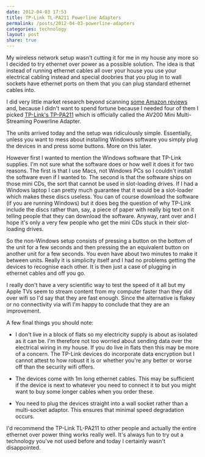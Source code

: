 ```yaml
---
date: 2012-04-03 17:53
title: TP-Link TL-PA211 Powerline Adapters
permalink: /posts/2012-04-03-powerline-adapters
categories: technology
layout: post
share: true
---
```


My wireless network setup wasn't cutting it for me in my house any more so I decided to try ethernet over power as a possible solution. The idea is that instead of running ethernet cables all over your house you use your electrical cabling instead and special doobries that you plug in to wall sockets have ethernet ports on them that you can plug standard ethernet cables into.

I did very little market research beyond scanning [some Amazon reviews](http://www.amazon.co.uk/TP-Link-TL-PA211-200Mbps-Powerline-Ethernet/dp/B004QMBOV2/) and, because I didn't want to spend fortune because I needed four of them I picked [TP-Link's TP-PA211](http://www.tp-link.com/en/products/details/?categoryid=1862&model=TL-PA211") which is officially called the AV200 Mini Multi-Streaming Powerline Adapter.

The units arrived today and the setup was ridiculously simple. Essentially, unless you want to mess about installing Windows software you simply plug the devices in and press some buttons. More on this later.

However first I wanted to mention the Windows software that TP-Link supplies. I'm not sure what the software does or how well it does it for two reasons. The first is that I use Macs, not Windows PCs so I couldn't install the software even if I wanted to. The second is that the software ships on those mini CDs, the sort that cannot be used in slot-loading drives. If I had a Windows laptop I can pretty much guarantee that it would be a slot-loader which makes these discs useless. You can of course download the software (if you are running Windows) but it does beg the question of why TP-Link include the discs rather than, say, a piece of paper with really big text on it telling people  that they can download the software. Anyway, rant over and I hope it's only a very few people who get the mini CDs stuck in their slot-loading drives.

So the non-Windows setup consists of pressing a button on the bottom of the unit for a few seconds and then pressing the an equivalent button on another unit for a few seconds. You even have about two minutes to make it between units. Really it is simplicity itself and I had no problems getting the devices to recognise each other. It is then just a case of plugging in ethernet cables and off you go.

I really don't have a very scientific way to test the speed of it all but my Apple TVs seem to stream content from my computer faster than they did over wifi so I'd say that they are fast enough. Since the alternative is flakey or no connectivity via wifi I'm happy to conclude that they are an improvement.

A few final things you should note:

* I don't live in a block of flats so my electricity supply is about as isolated as it can be. I'm therefore not too worried about sending data over the electrical wiring in my house. If you do live in flats then this may be more of a concern. The TP-Link devices do incorporate data encryption but I cannot attest to how robust it is or whether you're any better or worse off than the security wifi offers.

* The devices come with 1m long ethernet cables. This may be sufficient if the device is next to whatever you need to connect it to but you might want to buy some longer cables when you order these.

* You need to plug the devices straight into a wall socket rather than a multi-socket adaptor. This ensures that minimal speed degradation occurs.

I'd recommend the TP-Link TL-PA211 to other people and actually the entire ethernet over power thing works really well. It's always fun to try out a technology you've not used before and today I certainly wasn't disappointed.
